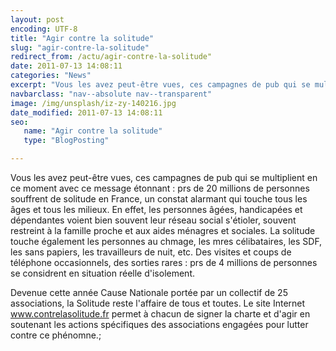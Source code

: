 ```yaml
---
layout: post
encoding: UTF-8
title: "Agir contre la solitude"
slug: "agir-contre-la-solitude"
redirect_from: /actu/agir-contre-la-solitude"
date: 2011-07-13 14:08:11
categories: "News"
excerpt: "Vous les avez peut-être vues, ces campagnes de pub qui se multiplient en ce moment avec ce message étonnant : prs de 20 millions de personnes souffrent de solitude en France, un constat alarmant qui touche tous les âges et tous les milieux."
navbarclass: "nav--absolute nav--transparent"
image: /img/unsplash/iz-zy-140216.jpg
date_modified: 2011-07-13 14:08:11
seo:
   name: "Agir contre la solitude"
   type: "BlogPosting"

---
```

Vous les avez peut-être vues, ces campagnes de pub qui se multiplient en ce moment avec ce message étonnant : prs de 20 millions de personnes souffrent de solitude en France, un constat alarmant qui touche tous les âges et tous les milieux.
En effet, les personnes âgées, handicapées et dépendantes voient bien souvent leur réseau social s'étioler, souvent restreint à la famille proche et aux aides ménagres et sociales. La solitude touche également les personnes au chmage, les mres célibataires, les SDF, les sans papiers, les travailleurs de nuit, etc. Des visites et coups de téléphone occasionnels, des sorties rares : prs de 4 millions de personnes se considrent en situation réelle d'isolement.   
  
Devenue cette année Cause Nationale portée par un collectif de 25 associations, la Solitude reste l'affaire de tous et toutes. Le site Internet www.contrelasolitude.fr permet à chacun de signer la charte et d'agir en soutenant les actions spécifiques des associations engagées pour lutter contre ce phénomne.;
